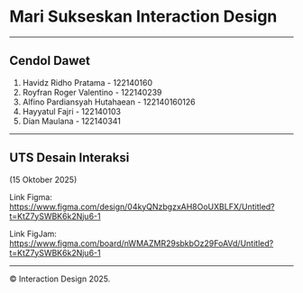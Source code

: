 # Mari Sukseskan Interaction Design

---
## Cendol Dawet

1.  Havidz Ridho Pratama - 122140160
2.  Royfran Roger Valentino - 122140239
3.  Alfino Pardiansyah Hutahaean - 122140160126
4.  Hayyatul Fajri - 122140103
5.  Dian Maulana - 122140341

---

## UTS Desain Interaksi 

(15 Oktober 2025)

Link Figma: https://www.figma.com/design/04kyQNzbgzxAH8OoUXBLFX/Untitled?t=KtZ7ySWBK6k2Nju6-1

Link FigJam:
https://www.figma.com/board/nWMAZMR29sbkbOz29FoAVd/Untitled?t=KtZ7ySWBK6k2Nju6-1 

---
&copy; Interaction Design 2025.
